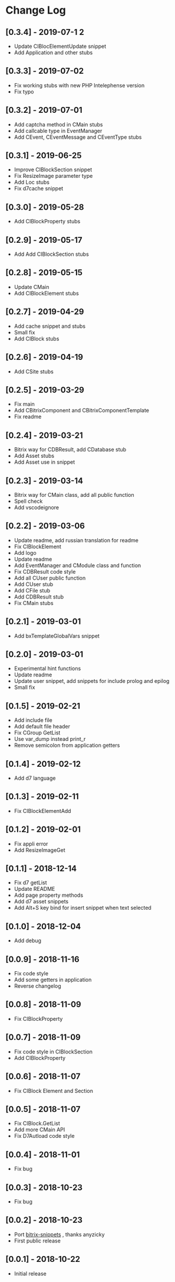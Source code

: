 # Change Log

## [0.3.4] - 2019-07-1  2

- Update CIBlocElementUpdate snippet
- Add Application and other stubs

## [0.3.3] - 2019-07-02

- Fix working stubs with new PHP Intelephense version
- Fix typo

## [0.3.2] - 2019-07-01

- Add captcha method in CMain stubs
- Add callcable type in EventManager
- Add CEvent, CEventMessage and CEventType stubs

## [0.3.1] - 2019-06-25

- Improve CIBlockSection snippet
- Fix ResizeImage parameter type
- Add Loc stubs
- Fix d7cache snippet

## [0.3.0] - 2019-05-28

- Add CIBlockProperty stubs

## [0.2.9] - 2019-05-17

- Add Add CIBlockSection stubs

## [0.2.8] - 2019-05-15

- Update CMain
- Add CIBlockElement stubs

## [0.2.7] - 2019-04-29

- Add cache snippet and stubs
- Small fix
- Add CIBlock stubs

## [0.2.6] - 2019-04-19

- Add CSite stubs

## [0.2.5] - 2019-03-29

- Fix main
- Add CBitrixComponent and CBitrixComponentTemplate
- Fix readme

## [0.2.4] - 2019-03-21

- Bitrix way for CDBResult, add CDatabase stub
- Add Asset stubs
- Add Asset use in snippet

## [0.2.3] - 2019-03-14

- Bitrix way for CMain class, add all public function
- Spell check
- Add vscodeignore

## [0.2.2] - 2019-03-06

- Update readme, add russian translation for readme
- Fix CIBlockElement
- Add logo
- Update readme
- Add EventManager and CModule class and function
- Fix CDBResult code style
- Add all CUser public function
- Add CUser stub
- Add CFile stub
- Add CDBResult stub
- Fix CMain stubs

## [0.2.1] - 2019-03-01

- Add bxTemplateGlobalVars snippet

## [0.2.0] - 2019-03-01

- Experimental hint functions
- Update readme
- Update user snippet, add snippets for include prolog and epilog
- Small fix

## [0.1.5] - 2019-02-21

- Add include file
- Add default file header
- Fix CGroup GetList
- Use var_dump instead print_r  
- Remove semicolon from application getters

## [0.1.4] - 2019-02-12

- Add d7 language

## [0.1.3] - 2019-02-11

- Fix CIBlockElementAdd

## [0.1.2] - 2019-02-01

- Fix appli error
- Add ResizeImageGet

## [0.1.1] - 2018-12-14

- Fix d7 getList
- Update README
- Add page property methods
- Add d7 asset snippets
- Add Alt+S key bind for insert snippet when text selected

## [0.1.0] - 2018-12-04

- Add debug

## [0.0.9] - 2018-11-16

- Fix code style
- Add some getters in application
- Reverse changelog

## [0.0.8] - 2018-11-09

- Fix CIBlockProperty

## [0.0.7] - 2018-11-09

- Fix code style in CIBlockSection
- Add CIBlockProperty

## [0.0.6] - 2018-11-07

- Fix CIBlock Element and Section

## [0.0.5] - 2018-11-07

- Fix CIBlock.GetList
- Add more CMain API
- Fix D7Autload code style

## [0.0.4] - 2018-11-01

- Fix bug

## [0.0.3] - 2018-10-23

- Fix bug

## [0.0.2] - 2018-10-23

- Port [bitrix-snippets](https://atom.io/packages/bitrix-snippets) , thanks anyzicky
- First public release

## [0.0.1] - 2018-10-22

- Initial release
